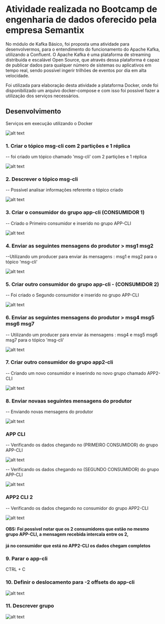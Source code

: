 # Atividade realizada no Bootcamp de engenharia de dados oferecido pela empresa Semantix

  No módulo de Kafka Básico, foi proposta uma atividade para desenvolvermos,
para o entendimento do funcionamento do Apache Kafka, utilizando a Confluent.
  O Apache Kafka é uma  plataforma de streaming distribuída  e escalável Open Source, que através dessa plataforma
é capaz de publicar dados para qualquer número de sistemas ou aplicativos em tempo real, sendo possível ingerir trilhões de eventos por dia
em alta velocidade.

  Foi utilizada para elaboração desta atividade a plataforma Docker, onde foi disponibilizado
um arquivo docker-compose e com isso foi possível fazer a utilização dos serviços necessários.

## Desenvolvimento 

Serviços em execução utilizando o Docker

![alt text](https://github.com/GumaFernando/Kafka_Atividade_semantix/blob/main/docker.PNG)

### 1. Criar o tópico msg-cli com 2 partições e 1 réplica
-- foi criado  um tópico chamado 'msg-cli' com 2 partições e 1 réplica 

![alt text](https://github.com/GumaFernando/Kafka_Atividade_semantix/blob/main/1.png)

### 2. Descrever o tópico msg-cli
-- Possível analisar informações referente o tópico criado

![alt text](https://github.com/GumaFernando/Kafka_Atividade_semantix/blob/main/2.png)

### 3. Criar o consumidor do grupo app-cli (CONSUMIDOR 1)
-- Criado o Primeiro consumidor e inserido no grupo APP-CLI

![alt text](https://github.com/GumaFernando/Kafka_Atividade_semantix/blob/main/3.png)

### 4. Enviar as seguintes mensagens do produtor > msg1 msg2
--Utilizando um producer para enviar ás mensagens : msg1 e msg2 para o tópico 'msg-cli'

![alt text](https://github.com/GumaFernando/Kafka_Atividade_semantix/blob/main/4.png)

### 5. Criar outro consumidor do grupo app-cli - (CONSUMIDOR 2)
-- Foi criado o Segundo consumidor e inserido no grupo APP-CLI

![alt text](https://github.com/GumaFernando/Kafka_Atividade_semantix/blob/main/5.png)

### 6. Enviar as seguintes mensagens do produtor > msg4 msg5 msg6 msg7
-- Utilizando um producer para enviar ás mensagens : msg4 e msg5 msg6 msg7 para o tópico 'msg-cli'

![alt text](https://github.com/GumaFernando/Kafka_Atividade_semantix/blob/main/6.png)

### 7. Criar outro consumidor do grupo app2-cli
-- Criando um novo consumidor e inserindo no novo grupo chamado APP2-CLI

![alt text](https://github.com/GumaFernando/Kafka_Atividade_semantix/blob/main/7.png)

### 8. Enviar novaas seguintes mensagens do produtor
-- Enviando novas mensagens do produtor

![alt text](https://github.com/GumaFernando/Kafka_Atividade_semantix/blob/main/8.png)

### APP CLI
-- Verificando os dados chegando no (PRIMEIRO CONSUMIDOR) do grupo APP-CLI

![alt text](https://github.com/GumaFernando/Kafka_Atividade_semantix/blob/main/appcli.png)

-- Verificando os dados chegando no (SEGUNDO CONSUMIDOR) do grupo APP-CLI

![alt text](https://github.com/GumaFernando/Kafka_Atividade_semantix/blob/main/appcli_b.png)

### APP2 CLI 2
-- Verificando os dados chegando no consumidor do grupo APP2-CLI

![alt text](https://github.com/GumaFernando/Kafka_Atividade_semantix/blob/main/appcli2.png)

#### OBS: Foi possível notar que os 2 consumidores que estão no mesmo grupo APP-CLI, a mensagem recebida intercala entre os 2,
#### já no consumidor que está no APP2-CLI os dados chegam completos

### 9. Parar o app-cli

CTRL + C

### 10. Definir o deslocamento para -2 offsets do app-cli

![alt text](https://github.com/GumaFernando/Kafka_Atividade_semantix/blob/main/10.png)

### 11. Descrever grupo

![alt text](https://github.com/GumaFernando/Kafka_Atividade_semantix/blob/main/11.png)


